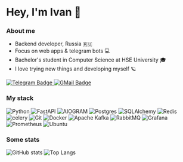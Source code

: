 <!--
**everysoftware/everysoftware** is a ✨ _special_ ✨ repository because its `README.md` (this file) appears on your GitHub profile.

Here are some ideas to get you started:

- 🔭 I’m currently working on ...
- 🌱 I’m currently learning ...
- 👯 I’m looking to collaborate on ...
- 🤔 I’m looking for help with ...
- 💬 Ask me about ...
- 📫 How to reach me: ...
- 😄 Pronouns: ...
- ⚡ Fun fact: ...
-->


<h1 align="">Hey, I'm Ivan 👋</h1>
<h3 align="">About me</h3>

- Backend developer, Russia 🇷🇺
- Focus on web apps & telegram bots 💻
- Bachelor's student in Computer Science at HSE University 🎓
- I love trying new things and developing myself 🪐

<div id="header" align=""> 
  <a href="https://ivanstasevich.t.me/">
    <img src="https://img.shields.io/badge/Telegram-2CA5E0?style=for-the-badge&logo=telegram&logoColor=white" alt="Telegram Badge"/>
  </a>
  
  <a href="mailto:pravitel2015ify@gmail.com">
    <img src="https://img.shields.io/badge/-gmail-red?style=for-the-badge&logo=gmail&logoColor=white" alt="GMail Badge"/>
  </a>
</div>   


### My stack

![Python](https://img.shields.io/badge/python-3670A0?style=for-the-badge&logo=python&logoColor=ffdd54)
![FastAPI](https://img.shields.io/badge/FastAPI-005571?style=for-the-badge&logo=fastapi)
![AIOGRAM](https://img.shields.io/badge/aiogram-2CA5E0?style=for-the-badge&logo=telegram&logoColor=white)
![Postgres](https://img.shields.io/badge/postgres-%23316192.svg?style=for-the-badge&logo=postgresql&logoColor=white)
![SQLAlchemy](https://img.shields.io/badge/SQLAlchemy-darkgreen?style=for-the-badge&logo=python&logoColor=white)
![Redis](https://img.shields.io/badge/redis-%23DD0031.svg?style=for-the-badge&logo=redis&logoColor=white)
![celery](https://img.shields.io/badge/celery-darkgreen?style=for-the-badge&logo=celery&logoColor=white)
![Git](https://img.shields.io/badge/git-%23F05033.svg?style=for-the-badge&logo=git&logoColor=white)
![Docker](https://img.shields.io/badge/docker-%230db7ed.svg?style=for-the-badge&logo=docker&logoColor=white)
![Apache Kafka](https://img.shields.io/badge/Apache%20Kafka-000?style=for-the-badge&logo=apachekafka)
![RabbitMQ](https://img.shields.io/badge/Rabbitmq-FF6600?style=for-the-badge&logo=rabbitmq&logoColor=white)
![Grafana](https://img.shields.io/badge/grafana-%23F46800.svg?style=for-the-badge&logo=grafana&logoColor=white)
![Prometheus](https://img.shields.io/badge/Prometheus-E6522C?style=for-the-badge&logo=Prometheus&logoColor=white)
![Ubuntu](https://img.shields.io/badge/Ubuntu-E95420?style=for-the-badge&logo=ubuntu&logoColor=white)


### Some stats

![GitHub stats](https://github-readme-stats.vercel.app/api?username=everysoftware&theme=transparent)
![Top Langs](https://github-readme-stats.vercel.app/api/top-langs/?username=everysoftware&theme=transparent)


<!--
Easter egg:
<div id="header" align="">
  <img src="https://media.giphy.com/media/mcsPU3SkKrYDdW3aAU/giphy.gif" width="64"/>  
</div>

Уютное кафе...
-->
